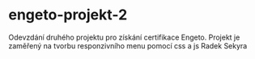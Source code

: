 # engeto-projekt-2
Odevzdání druhého projektu pro získání certifikace Engeto. Projekt je zaměřený na tvorbu responzivního menu pomocí css a js Radek Sekyra

